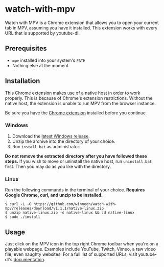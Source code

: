 # watch-with-mpv

Watch with MPV is a Chrome extension that allows you to open your current tab in MPV, assuming you have it installed. This extension works with every URL that is supported by youtube-dl.

## Prerequisites

* `mpv` installed into your system's `PATH`
* Nothing else at the moment.

## Installation

This Chrome extension makes use of a native host in order to work properly. This is because of Chrome's extension restrictions. Without the native host, the extension is unable to run MPV from the browser instance.

Be sure you have the [Chrome extension](https://chrome.google.com/webstore/detail/gbgfakmgjoejbcffelendicfedkegllf) installed before you continue.

### Windows

1. Download the [latest Windows release](https://github.com/winneon/watch-with-mpv/releases/v1.1.1).
2. Unzip the archive into the directory of your choice.
3. Run `install.bat` as administrator.

**Do not remove the extracted directory after you have followed these steps.** If you wish to move or uninstall the native host, run `uninstall.bat` first. Then you may do as you like with the directory.

### Linux

Run the following commands in the terminal of your choice. **Requires Google Chrome, curl, and unzip to be installed.**

```
$ curl -L -O https://github.com/winneon/watch-with-mpv/releases/download/v1.1.1/native-linux.zip
$ unzip native-linux.zip -d native-linux && cd native-linux
$ sudo ./install
```

## Usage

Just click on the MPV icon in the top right Chrome toolbar when you're on a playable webpage. Examples include YouTube, Twitch, Vimeo, a raw video file, even naughty websites! For a full list of supported URLs, visit youtube-dl's [documentation](https://rg3.github.io/youtube-dl/supportedsites.html).
